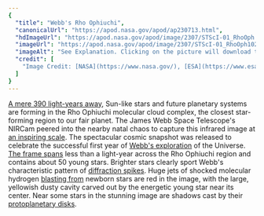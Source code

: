```yaml
---
{
  "title": "Webb's Rho Ophiuchi",
  "canonicalUrl": "https://apod.nasa.gov/apod/ap230713.html",
  "hdImageUrl": "https://apod.nasa.gov/apod/image/2307/STScI-01_RhoOph.png",
  "imageUrl": "https://apod.nasa.gov/apod/image/2307/STScI-01_RhoOph1024.png",
  "imageAlt": "See Explanation. Clicking on the picture will download the highest resolution version available.",
  "credit": [
    "Image Credit: [NASA](https://www.nasa.gov/), [ESA](https://www.esa.int/), [CSA](https://www.asc-csa.gc.ca/eng/), [STScI](https://www.stsci.edu/), Klaus Pontoppidan (STScI), Processing: Alyssa Pagan (STScI)"
  ]
}
---
```


[A mere 390 light-years away](https://webbtelescope.org/contents/news-releases/2023/news-2023-128), Sun-like stars and future planetary systems are forming in the Rho Ophiuchi molecular cloud complex, the closest star-forming region to our fair planet. The James Webb Space Telescope's NIRCam peered into the nearby natal chaos to capture this infrared image at [an inspiring scale](https://webbtelescope.org/contents/media/videos/2023/128/01H4YM4EH20F6ZX6M7EWDE9RSN). The spectacular cosmic snapshot was released to celebrate the successful first year of [Webb's exploration](https://www.nasa.gov/mission_pages/webb/main/index.html) of the Universe. [The frame spans](https://webbtelescope.org/contents/media/images/2023/128/01H44AZN1CQVQBKPPJPHR6M3Z8) less than a light-year across the Rho Ophiuchi region and contains about 50 young stars. Brighter stars clearly sport Webb's characteristic pattern of [diffraction spikes](https://apod.nasa.gov/apod/ap220319.html). Huge jets of shocked molecular hydrogen [blasting from](https://ui.adsabs.harvard.edu/abs/1996A%26A...314..477B/abstract) newborn stars are red in the image, with the large, yellowish dusty cavity carved out by the energetic young star near its center. Near some stars in the stunning image are shadows cast by their [protoplanetary disks](https://universe.nasa.gov/resources/160/protoplanetary-disk/).
